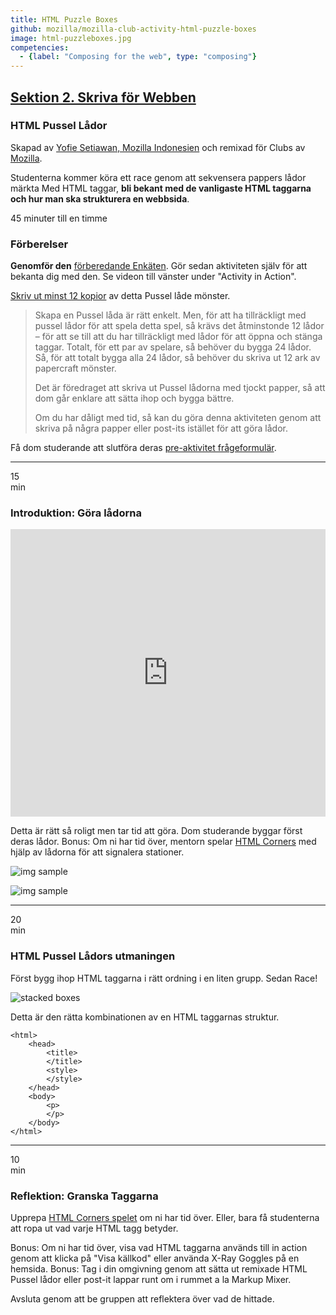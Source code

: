 ```yaml
---
title: HTML Puzzle Boxes
github: mozilla/mozilla-club-activity-html-puzzle-boxes
image: html-puzzleboxes.jpg
competencies:
  - {label: "Composing for the web", type: "composing"}
---
```


## [Sektion 2. Skriva för Webben](http://mozilla.github.io/webmaker-curriculum/WebLiteracyBasics-I/)

### HTML Pussel Lådor

Skapad av [Yofie Setiawan, Mozilla Indonesien](https://twitter.com/yofiesetiawan) och remixad för Clubs av [Mozilla](https://webmaker.org/mentor).

Studenterna kommer köra ett race genom att sekvensera pappers lådor märkta Med HTML taggar, **bli bekant med de vanligaste HTML taggarna och hur man ska strukturera en webbsida**.

45 minuter till en timme

### Förberelser

**Genomför den** [förberedande Enkäten](https://docs.google.com/a/mozillafoundation.org/forms/d/1IFhGuK4h7YqxqoUP880_hYV0S8TYEv0sBCbRNBy-0f4/viewform). Gör sedan aktiviteten själv för att bekanta dig med den. Se videon till vänster under "Activity in Action".

[Skriv ut minst 12 kopior](https://www.dropbox.com/s/lv7u8tqawawudiy/html-puzzle-box.pdf?dl=0) av detta Pussel låde mönster.

> Skapa en Pussel låda är rätt enkelt. Men, för att ha tillräckligt med pussel lådor för att spela detta spel, så krävs det åtminstonde 12 lådor – för att se till att du har tillräckligt med lådor för att öppna och stänga taggar. Totalt, för ett par av spelare, så behöver du bygga 24 lådor. Så, för att totalt bygga alla 24 lådor, så behöver du skriva ut  12 ark av papercraft mönster.
>
> Det är föredraget att skriva ut Pussel lådorna med tjockt papper, så att dom går enklare att sätta ihop och bygga bättre. 
>
> Om du har dåligt med tid, så kan du göra denna aktiviteten genom att skriva på några papper eller post-its istället för att göra lådor.

Få dom studerande att slutföra deras [pre-aktivitet frågeformulär](https://docs.google.com/a/mozillafoundation.org/forms/d/1i-fPxOGeuq-yxhEx-DYrf_Vj0WHqFpWcsUgF_l6ffOk/viewform).

---

15<br>min

### Introduktion: Göra lådorna 

<iframe src="https://www.youtube.com/embed/eWXCZNDBl04?rel=0" allowfullscreen="" frameborder="0" height="460px" width="100%"></iframe>

Detta är rätt så roligt men tar tid att göra. Dom studerande byggar först deras lådor. Bonus: Om ni har tid över, mentorn spelar [HTML Corners](https://dajbelshaw.makes.org/thimble/MTk0NDI1Njc2OA==/html-corners) med hjälp av lådorna för att signalera stationer.

![img sample](http://yopdesign.com/images/webmaker/html-puzzle-box-step-01.jpg)

![img sample](http://yopdesign.com/images/webmaker/html-puzzle-box-step-02.jpg)

---

20<br>min

### HTML Pussel Lådors utmaningen

Först bygg ihop HTML taggarna i rätt ordning i en liten grupp. Sedan Race!

![stacked boxes](http://yopdesign.com/images/webmaker/html-puzzle-box-game-01.jpg)

Detta är den rätta kombinationen av en HTML taggarnas struktur.

~~~~~
<html>
    <head>
        <title>
        </title>
        <style>
        </style>
    </head>
    <body>
        <p>
        </p>
    </body>
</html>
~~~~~

---

10<br>min

### Reflektion: Granska Taggarna 

Upprepa [HTML Corners spelet](https://dajbelshaw.makes.org/thimble/MTk0NDI1Njc2OA==/html-corners) om ni har tid över. Eller, bara få studenterna att ropa ut vad varje HTML tagg betyder.

Bonus: Om ni har tid över, visa vad HTML taggarna används till in action genom att klicka på "Visa källkod" eller använda X-Ray Goggles på en hemsida. Bonus: Tag i din omgivning genom att sätta ut remixade HTML Pussel lådor eller post-it lappar runt om i rummet a la Markup Mixer.

Avsluta genom att be gruppen att reflektera över vad de hittade.